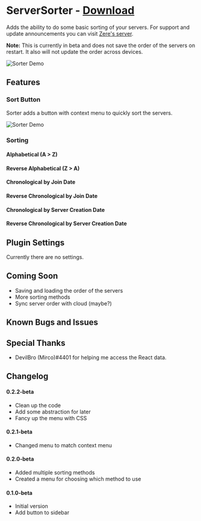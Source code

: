 # ServerSorter - [Download](https://raw.githubusercontent.com/rauenzi/BetterDiscordAddons/master/Plugins/ServerSorter/ServerSorter.plugin.js)

Adds the ability to do some basic sorting of your servers. For support and update announcements you can visit [Zere's server](http://discord.zackrauen.com/).

**Note:** This is currently in beta and does not save the order of the servers on restart. It also will not update the order across devices.

![Sorter Demo](https://fat.gfycat.com/KeenDisastrousBighornedsheep.gif)

## Features

### Sort Button
Sorter adds a button with context menu to quickly sort the servers.

![Sorter Demo](http://discord.zackrauen.com/ServerSorter/menu.png)

### Sorting

#### Alphabetical (A > Z)

#### Reverse Alphabetical (Z > A)

#### Chronological by Join Date

#### Reverse Chronological by Join Date

#### Chronological by Server Creation Date

#### Reverse Chronological by Server Creation Date

## Plugin Settings

Currently there are no settings. 

## Coming Soon
 - Saving and loading the order of the servers
 - More sorting methods
 - Sync server order with cloud (maybe?)

## Known Bugs and Issues

## Special Thanks
 - DevilBro (Mirco)#4401 for helping me access the React data.
 
## Changelog

#### 0.2.2-beta

 - Clean up the code
 - Add some abstraction for later
 - Fancy up the menu with CSS

#### 0.2.1-beta

 - Changed menu to match context menu

#### 0.2.0-beta

 - Added multiple sorting methods
 - Created a menu for choosing which method to use

#### 0.1.0-beta

 - Initial version
 - Add button to sidebar

